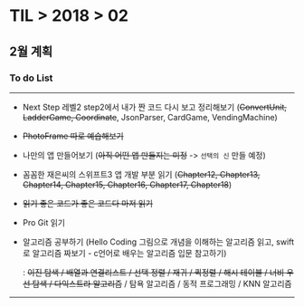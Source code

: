 # TIL > 2018 > 02

## 2월 계획


### To do List

---

- Next Step 레벨2 step2에서 내가 짠 코드 다시 보고 정리해보기
(~~ConvertUnit, LadderGame, Coordinate~~, JsonParser, CardGame, VendingMachine)

- ~~PhotoFrame 따로 예습해보기~~

- 나만의 앱 만들어보기 (~~아직 어떤 앱 만들지는 미정~~ -> `선택의 신` 만들 예정)

- 꼼꼼한 재은씨의 스위프트3 앱 개발 부분 읽기
(~~Chapter12, Chapter13, Chapter14, Chapter15, Chapter16, Chapter17, Chapter18~~)

- ~~읽기 좋은 코드가 좋은 코드다 마저 읽기~~

- Pro Git 읽기

- 알고리즘 공부하기 (Hello Coding 그림으로 개념을 이해하는 알고리즘 읽고, swift로 알고리즘 짜보기 - c언어로 배우는 알고리즘 입문 참고하기)

  : ~~이진 탐색 / 배열과 연결리스트 / 선택 정렬 / 재귀 / 퀵정렬 / 해시 테이블 / 너비 우선 탐색 / 다익스트라 알고리즘~~ / 탐욕 알고리즘 / 동적 프로그래밍 / KNN 알고리즘

---
